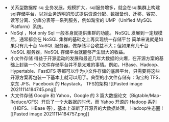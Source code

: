 - 关系型数据库
	sq
	业务发展，规模扩大，sql服务增多，就会在sql集群上构建sql存储平台，以对业务透明的形式提供资源分配、数据备份、迁移、容灾、读写分离、分库分表等一系列服务，例如淘宝的 UMP（Unified MySQL Platform）系统。
- NoSql ，Not only Sql
	一般本身就提供集群的功能。
	NoSQL 发展到一定规模后，通常都会在 NoSQL 集群的基础之上再实现统一存储平台
	简单来说就是如果只有几十台 NoSQL 服务器，做存储平台收益不大；但如果有几千台 NoSQL 服务器，NoSQL 存储平台就能够产生很大的收益。
- 小文件存储
	得益于开源运动的发展和最近几年大数据的火爆，在开源方案的基础上封装一个小文件存储平台并不是太难的事情。例如，HBase、Hadoop、Hypertable、FastDFS 等都可以作为小文件存储的底层平台，只需要将这些开源方案再包装一下基本上就可以用了。典型的小文件存储有：淘宝的 TFS、京东 JFS、Facebook 的 Haystack。
	TFS的架构
	![[Pasted image 20211114184745.png]]
- 大文件存储
	Google 和 Yahoo，Google 的 3 篇大数据论文（Bigtable/Map- Reduce/GFS）开启了一个大数据的时代，而 Yahoo 开源的 Hadoop 系列（HDFS、HBase 等），基本上垄断了开源界的大数据处理。
	Hadoop生态圈
	![[Pasted image 20211114184757.png]]